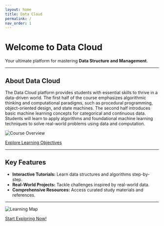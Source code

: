 ```yaml
---
layout: home
title: Data Cloud
permalink: /
nav_order: 1
---
```


# Welcome to Data Cloud

Your ultimate platform for mastering **Data Structure and Management**.

---

## About Data Cloud

The Data Cloud platform provides students with essential skills to thrive in a data-driven world. The first half of the course emphasizes algorithmic thinking and computational paradigms, such as procedural programming, object-oriented design, and state machines. The second half introduces basic machine learning concepts for categorical and continuous data. Students will learn to apply algorithms and foundational machine learning techniques to solve real-world problems using data and computation.

![Course Overview](/assets/images/home/course_overview.png)

[Explore Learning Objectives](/learning_objectives)

---

## Key Features

- **Interactive Tutorials:** Learn data structures and algorithms step-by-step.
- **Real-World Projects:** Tackle challenges inspired by real-world data.
- **Comprehensive Resources:** Access curated study materials and references.

---

![Learning Map](/assets/images/home/data_cloud_concept_map.png)

[Start Exploring Now!](/course_overview)
